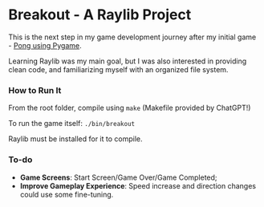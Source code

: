 # Breakout - A Raylib Project
This is the next step in my game development journey after my initial game - [Pong using Pygame](https://github.com/cesarpmorais/Pong-Pygame/tree/main).

Learning Raylib was my main goal, but I was also interested in providing clean code, and familiarizing myself with an organized file system.

### How to Run It
From the root folder, compile using
```make``` (Makefile provided by ChatGPT!)

To run the game itself:
```./bin/breakout```

Raylib must be installed for it to compile.

### To-do
- __Game Screens__: Start Screen/Game Over/Game Completed;
- __Improve Gameplay Experience__: Speed increase and direction changes could use some fine-tuning.